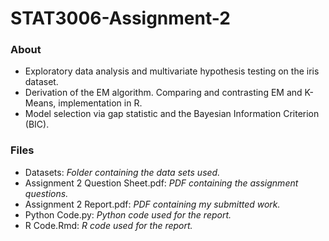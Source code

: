# STAT3006-Assignment-2

### About
* Exploratory data analysis and multivariate hypothesis testing on the iris dataset.
* Derivation of the EM algorithm. Comparing and contrasting EM and K-Means, implementation in R.
* Model selection via gap statistic and the Bayesian Information Criterion (BIC).


### Files
* Datasets: *Folder containing the data sets used.*
* Assignment 2 Question Sheet.pdf: *PDF containing the assignment questions.*
* Assignment 2 Report.pdf: *PDF containing my submitted work.*
* Python Code.py: *Python code used for the report.*
* R Code.Rmd: *R code used for the report.*

